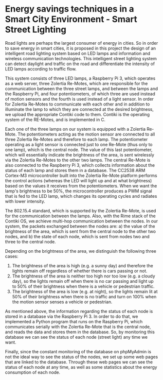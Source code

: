 # Energy savings techniques in a Smart City Environment - Smart Street Lighting

<p>Road lights are perhaps the largest consumer of energy in cities. So in order to save energy in smart cities, it is proposed in this project the design of an intelligent road lighting system based on LED lamps and information and wireless communication technologies. This intelligent street lighting system can detect daylight and traffic on the road and differentiate the intensity of LED lamps according to traffic flow.</p>

<p>This system consists of three LED lamps, a Raspberry Pi 3, which operates as a web server, three Zolertia Re-Motes, which are responsible for the communication between the three street lamps, and between the lamps and the Raspberry Pi, and four potentiometers, of which three are used instead of motion sensors and the fourth is used instead of a light sensor. In order for Zolertia Re-Motes to communicate with each other and in addition to illuminate the lamp to which they are connected at the desired brightness, we upload the appropriate Contiki code to them. Contiki is the operating system of the RE-Motes, and is implemented in C.</p>

<p>Each one of the three lamps on our system is equipped with a Zolertia Re-Mote. The potentiometers acting as the motion sensor are connected to all three Zolertia Re-Motes and therefore to each lamp. The potentiometer operating as a light sensor is connected just to one Re-Mote (thus only to one lamp), which is the central node. The value of this last potentiometer, which will essentially indicate the brightness of the area, is sent wirelessly via the Zolertia Re-Motes to the other two lamps. The central Re-Mote is also connected to the Raspberry Pi 3, which collects information about the status of each lamp and stores them in a database. The CC2538 ARM Cortex-M3 microcontroller built into the Zolertia Re-Mote platform performs the control actions (whereas the LED will light up and at what brightness) based on the values it receives from the potentiometers.  When we want the lamp's brightness to be 50%, the microcontroller produces a PWM signal that is fed to the LED lamp, which changes its operating cycles and radiates with lower intensity.</p>

<p>The 802.15.4 standard, which is supported by the Zolertia Re-Mote, is used for the communication between the lamps. Also, with the Rime stack of the Contiki OS, we achieve multi-hop communication between the nodes. In our system, the packets exchanged between the nodes are: a) the value of the brightness of the area, which is sent from the central node to the other two nodes, and b) the state of each node, which is sent from nodes two and three to the central node.</p>

<p>Depending on the brightness of the area, we distinguish the following three cases:
  <ol>
    <li>The brightness of the area is high (e.g. a sunny day) and therefore the lights remain off regardless of whether there is cars passing or not.</li>
    <li>The brightness of the area is neither too high nor too low (e.g. a cloudy day), so the lights remain off when there is no car passing and light up to 50% of their brightness when there is a vehicle or pedestrian traffic.</li>
    <li>The brightness of the area is low (e.g. at night), so the lights remain lit at 50% of their brightness when there is no traffic and turn on 100% when the motion sensor senses a vehicle or pedestrian.</li>
  </ol>
</p>

<p>As mentioned above, the information regarding the status of each node is stored in a database via the Raspberry Pi 3. In order to do that, we implemented a Python program that runs on the Raspberry Pi, which communicates serially with the Zolertia Re-Mote that is the central node, and reads the data and stores them in the database. So, by monitoring this database we can see the status of each node (street light) any time we want.</p>

<p>Finally, since the constant monitoring of the database on phpMyAdmin is not the ideal way to see the status of the nodes, we set up some web pages that are linked to the database. Through these web pages we can see the status of each node at any time, as well as some statistics about the energy consumption of each node.</p>
